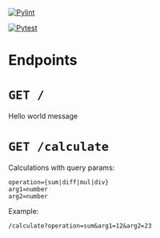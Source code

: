 [![Pylint](https://github.com/plpabla/agh_ai_flask_demo/actions/workflows/pylint.yml/badge.svg?branch=master)](https://github.com/plpabla/agh_ai_flask_demo/actions/workflows/pylint.yml)

[![Pytest](https://github.com/plpabla/agh_ai_flask_demo/actions/workflows/python-app.yml/badge.svg?branch=master)](https://github.com/plpabla/agh_ai_flask_demo/actions/workflows/python-app.yml)

# Endpoints

# `GET /`

Hello world message

# `GET /calculate`

Calculations with query params:

    operation={sum|diff|mul|div}
    arg1=number
    arg2=number

Example:

    /calculate?operation=sum&arg1=12&arg2=23
